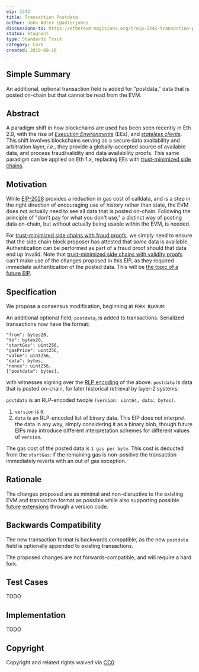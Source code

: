 ```yaml
---
eip: 2242
title: Transaction Postdata
author: John Adler (@adlerjohn)
discussions-to: https://ethereum-magicians.org/t/eip-2242-transaction-postdata/3557
status: Stagnant
type: Standards Track
category: Core
created: 2019-08-16
---
```


## Simple Summary
An additional, optional transaction field is added for "postdata," data that is posted on-chain but that cannot be read from the EVM.

## Abstract
A paradigm shift in how blockchains are used has been seen recently in Eth 2.0, with the rise of [_Execution Environments_](https://notes.ethereum.org/w1Pn2iMmSTqCmVUTGV4T5A?view) (EEs), and [_stateless clients_](https://ethresear.ch/t/the-stateless-client-concept/172). This shift involves blockchains serving as a secure data availability and arbitration layer, _i.e._, they provide a globally-accepted source of available data, and process fraud/validity and data availability proofs. This same paradigm can be applied on Eth 1.x, replacing EEs with [trust-minimized side chains](https://ethresear.ch/t/building-scalable-decentralized-payment-systems-request-for-feedback/5312).

## Motivation
While [EIP-2028](./eip-2028.md) provides a reduction in gas cost of calldata, and is a step in the right direction of encouraging use of history rather than state, the EVM does not actually need to see all data that is posted on-chain. Following the principle of "don't pay for what you don't use," a distinct way of posting data on-chain, but without actually being usable within the EVM, is needed.

For [trust-minimized side chains with fraud proofs](https://ethresear.ch/t/minimal-viable-merged-consensus/5617), we simply need to ensure that the side chain block proposer has attested that _some_ data is available. Authentication can be performed as part of a fraud proof should that data end up invalid. Note that [trust-minimized side chains with validity proofs](https://ethresear.ch/t/on-chain-scaling-to-potentially-500-tx-sec-through-mass-tx-validation/3477) can't make use of the changes proposed in this EIP, as they required immediate authentication of the posted data. This will be [the topic of a future EIP](https://ethresear.ch/t/multi-threaded-data-availability-on-eth-1/5899).

## Specification
We propose a consensus modification, beginning at `FORK_BLKNUM`:

An additional optional field, `postdata`, is added to transactions. Serialized transactions now have the format:
```
"from": bytes20,
"to": bytes20,
"startGas": uint256,
"gasPrice": uint256,
"value": uint256,
"data": bytes,
"nonce": uint256,
["postdata": bytes],
```
with witnesses signing over the [RLP encoding](https://github.com/ethereum/wiki/wiki/RLP) of the above. `postdata` is data that is posted on-chain, for later historical retrieval by layer-2 systems.

`postdata` is an RLP-encoded twople `(version: uint64, data: bytes)`.
1. `version` is `0`.
1. `data` is an RLP-encoded list of binary data. This EIP does not interpret the data in any way, simply considering it as a binary blob, though future EIPs may introduce different interpretation schemes for different values of `version`.

The gas cost of the posted data is `1 gas per byte`. This cost is deducted from the `startGas`; if the remaining gas is non-positive the transaction immediately reverts with an out of gas exception.

## Rationale
The changes proposed are as minimal and non-disruptive to the existing EVM and transaction format as possible while also supporting possible [future extensions](https://ethresear.ch/t/multi-threaded-data-availability-on-eth-1/5899) through a version code.

## Backwards Compatibility
The new transaction format is backwards compatible, as the new `postdata` field is optionally appended to existing transactions.

The proposed changes are not forwards-compatible, and will require a hard fork.

## Test Cases
TODO

## Implementation
TODO

## Copyright
Copyright and related rights waived via [CC0](https://creativecommons.org/publicdomain/zero/1.0/).
